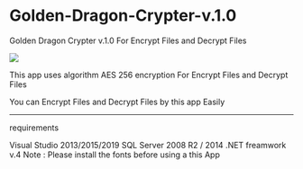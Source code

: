 # Golden-Dragon-Crypter-v.1.0
Golden Dragon Crypter v.1.0 For Encrypt Files and Decrypt Files

<img src="https://i.imgur.com/XjEk8NN.png" />

This app uses algorithm AES 256 encryption For Encrypt Files and Decrypt Files  

You can Encrypt Files and Decrypt Files by this app Easily 

------------------------------------------

requirements

Visual Studio 2013/2015/2019
SQL Server 2008 R2 / 2014
.NET freamwork v.4
Note : Please install the fonts before using a this App 
